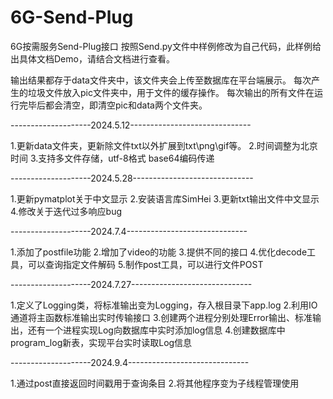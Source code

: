 # 6G-Send-Plug
6G按需服务Send-Plug接口
按照Send.py文件中样例修改为自己代码，此样例给出具体文档Demo，请结合文档进行查看。

输出结果都存于data文件夹中，该文件夹会上传至数据库在平台端展示。 每次产生的垃圾文件放入pic文件夹中，用于文件的缓存操作。 每次输出的所有文件在运行完毕后都会清空，即清空pic和data两个文件夹。

--------------------2024.5.12------------------------------

1.更新data文件夹，更新除文件txt以外扩展到txt\png\gif等。
2.时间调整为北京时间
3.支持多文件存储，utf-8格式 base64编码传递

--------------------2024.5.28------------------------------

1.更新pymatplot关于中文显示
2.安装语言库SimHei
3.更新txt输出文件中文显示
4.修改关于迭代过多响应bug

--------------------2024.7.4------------------------------

1.添加了postfile功能
2.增加了video的功能 3.提供不同的接口
4.优化decode工具，可以查询指定文件解码 5.制作post工具，可以进行文件POST

--------------------2024.7.27------------------------------

1.定义了Logging类，将标准输出变为Logging，存入根目录下app.log
2.利用IO通道将主函数标准输出实时传输接口
3.创建两个进程分别处理Error输出、标准输出，还有一个进程实现Log向数据库中实时添加log信息
4.创建数据库中program_log新表，实现平台实时读取Log信息

--------------------2024.9.4------------------------------

1.通过post直接返回时间戳用于查询条目
2.将其他程序变为子线程管理使用
